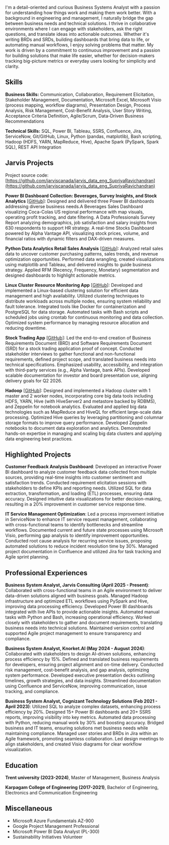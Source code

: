 

I'm a detail-oriented and curious Business Systems Analyst with a passion for understanding how things work and making them work better. With a background in engineering and management, I naturally bridge the gap between business needs and technical solutions. I thrive in collaborative environments where I can engage with stakeholders, ask the right questions, and translate ideas into actionable outcomes. Whether it's writing BRDs and SRDs, building dashboards that bring data to life, or automating manual workflows, I enjoy solving problems that matter. My work is driven by a commitment to continuous improvement and a passion for building solutions that make life easier, whether for decision-makers tracking big-picture metrics or everyday users looking for simplicity and clarity.


## Skills

**Business Skills:** Communication, Collaboration, Requirement Elicitation, Stakeholder Management, Documentation, Microsoft Excel, Microsoft Visio (process mapping, workflow diagrams), Presentation Design, Process Analysis, Risk Management, Cost-Benefit Analysis, User Story Writing, Acceptance Criteria Definition, Agile/Scrum, Data-Driven Business Recommendations

**Technical Skills:** SQL, Power BI, Tableau, SSRS, Confluence, Jira, ServiceNow, Git/GitHub, Linux, Python (pandas, matplotlib), Bash scripting, Hadoop (HDFS, YARN, MapReduce, Hive), Apache Spark (PySpark, Spark SQL), REST API Integration

## Jarvis Projects

Project source code: [https://github.com/jarviscanada/jarvis_data_eng_SupriyaRavichandran](https://github.com/jarviscanada/jarvis_data_eng_SupriyaRavichandran)


**Power BI Dashboard Collection: Beverages, Survey Insights, and Stock Analytics** [[GitHub](https://github.com/jarviscanada/jarvis_data_eng_SupriyaRavichandran/tree/master/power_bi)]: Designed and delivered three Power BI dashboards addressing diverse business needs.A Beverages Sales Dashboard visualizing Coca-Colas US regional performance with map visuals, operating profit tracking, and date filtering. A Data Professionals Survey Report analyzing demographics, job satisfaction and salary insights from 630 respondents to support HR strategy. A real-time Stocks Dashboard powered by Alpha Vantage API, visualizing stock prices, volume, and financial ratios with dynamic filters and DAX-driven measures.

**Python Data Analytics  Retail Sales Analysis** [[GitHub](https://github.com/jarviscanada/jarvis_data_eng_SupriyaRavichandran/tree/master/python_data_analytics)]: Analyzed retail sales data to uncover customer purchasing patterns, sales trends, and revenue optimization opportunities. Performed data wrangling, created visualizations using matplotlib and Tableau, and delivered insights to guide business strategy. Applied RFM (Recency, Frequency, Monetary) segmentation and designed dashboards to highlight actionable metrics.

**Linux Cluster Resource Monitoring App** [[GitHub](https://github.com/jarviscanada/jarvis_data_eng_SupriyaRavichandran/tree/master/linux_sql)]: Developed and implemented a Linux-based clustering solution for efficient data management and high availability. Utilized clustering techniques to distribute workloads across multiple nodes, ensuring system reliability and fault tolerance. Integrated tools like Docker for containerization and PostgreSQL for data storage. Automated tasks with Bash scripts and scheduled jobs using crontab for continuous monitoring and data collection. Optimized system performance by managing resource allocation and reducing downtime.

**Stock Trading App** [[GitHub](https://github.com/jarviscanada/jarvis_data_eng_SupriyaRavichandran/tree/master/linux_sql)]: Led the end-to-end creation of Business Requirements Document (BRD) and Software Requirements Document (SRD) for a stock trading application proof of concept. Conducted stakeholder interviews to gather functional and non-functional requirements, defined project scope, and translated business needs into technical specifications. Emphasized usability, accessibility, and integration with third-party services (e.g., Alpha Vantage, bank APIs). Developed scalable documentation for investor and board presentation use, aligning delivery goals for Q2 2026.

**Hadoop** [[GitHub](https://github.com/jarviscanada/jarvis_data_eng_SupriyaRavichandran/tree/master/hadoop)]: Designed and implemented a Hadoop cluster with 1 master and 2 worker nodes, incorporating core big data tools including HDFS, YARN, Hive (with HiveServer2 and metastore backed by RDBMS), and Zeppelin for notebook analytics. Evaluated and applied big data technologies such as MapReduce and HiveQL for efficient large-scale data processing. Optimized Hive queries by leveraging partitioning and columnar storage formats to improve query performance. Developed Zeppelin notebooks to document data exploration and analytics. Demonstrated hands-on expertise in managing and scaling big data clusters and applying data engineering best practices.


## Highlighted Projects
**Customer Feedback Analysis Dashboard**: Developed an interactive Power BI dashboard to analyze customer feedback data collected from multiple sources, providing real-time insights into customer sentiment and satisfaction trends. Conducted requirement elicitation sessions with stakeholders to define KPIs and reporting needs. Utilized SQL for data extraction, transformation, and loading (ETL) processes, ensuring data accuracy. Designed intuitive data visualizations for better decision-making, resulting in a 20% improvement in customer service response time.

**IT Service Management Optimization**: Led a process improvement initiative in ServiceNow to enhance IT service request management, collaborating with cross-functional teams to identify bottlenecks and streamline workflows. Documented current and future state processes using Microsoft Visio, performing gap analysis to identify improvement opportunities. Conducted root cause analysis for recurring service issues, proposing automated solutions to reduce incident resolution time by 30%. Managed project documentation in Confluence and utilized Jira for task tracking and Agile sprint planning.


## Professional Experiences

**Business System Analyst, Jarvis Consulting (April 2025 - Present)**: Collaborated with cross-functional teams in an Agile environment to deliver data-driven solutions aligned with business goals. Managed Hadoop infrastructure and optimized ETL workflows using PySpark and Hive, improving data processing efficiency. Developed Power BI dashboards integrated with live APIs to provide actionable insights. Automated manual tasks with Python and Bash, increasing operational efficiency. Worked closely with stakeholders to gather and document requirements, translating business needs into technical solutions. Maintained version control and supported Agile project management to ensure transparency and compliance.

**Business System Analyst, Knorket.AI (May 2024 - August 2024)**: Collaborated with stakeholders to design AI-driven solutions, enhancing process efficiency by 15%. Defined and translated business requirements for developers, ensuring project alignment and on-time delivery. Conducted risk management, cost-benefit analysis, and gap analysis, optimizing system performance. Developed executive presentation decks outlining timelines, growth strategies, and data insights. Streamlined documentation using Confluence and ServiceNow, improving communication, issue tracking, and compliance.

**Business System Analyst, Cognizant Technology Solutions (Feb 2021 - April 2023)**: Utilized SQL to analyze complex datasets, enhancing process efficiency by 20%. Designed 15+ Power BI dashboards and 20+ SSRS reports, improving visibility into key metrics. Automated data processing with Python, reducing manual work by 30% and boosting accuracy. Bridged business and IT teams, ensuring solutions met business needs while maintaining compliance. Managed user stories and BRDs in Jira within an Agile framework, promoting seamless collaboration. Led design meetings to align stakeholders, and created Visio diagrams for clear workflow visualization.


## Education
**Trent university (2023-2024)**, Master of Management, Business Analysis

**Karpagam College of Engineering (2017-2021)**, Bachelor of Engineering, Electronics and Communication Engineering


## Miscellaneous
- Microsoft Azure Fundamentals AZ-900
- Google Project Management Professional
- Microsoft Power BI Data Analyst (PL-300)
- Sustainability Initiatives Volunteer

